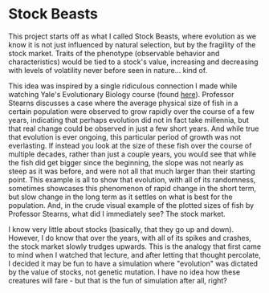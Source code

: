 # Stock Beasts
This project starts off as what I called Stock Beasts, where evolution as we know it is not just influenced by natural selection, but by the fragility of the stock market. Traits of the phenotype (observable behavior and characteristics) would be tied to a stock's value, increasing and decreasing with levels of volatility never before seen in nature... kind of.

This idea was inspired by a single ridiculous connection I made while watching Yale's Evolutionary Biology course (found [here](https://www.youtube.com/playlist?list=PLB225304713046D4F)). Professor Stearns discusses a case where the average physical size of fish in a certain population were observed to grow rapidly over the course of a few years, indicating that perhaps evolution did not in fact take millennia, but that real change could be observed in just a few short years. And while true that evolution is ever ongoing, this particular period of growth was not everlasting. If instead you look at the size of these fish over the course of multiple decades, rather than just a couple years, you would see that while the fish did get bigger since the beginning, the slope was not nearly as steep as it was before, and were not all that much larger than their starting point. This example is all to show that evolution, with all of its randomness, sometimes showcases this phenomenon of rapid change in the short term, but slow change in the long term as it settles on what is best for the population. And, in the crude visual example of the plotted sizes of fish by Professor Stearns, what did I immediately see? The stock market. 

I know very little about stocks (basically, that they go up and down). However, I do know that over the years, with all of its spikes and crashes, the stock market slowly trudges upwards. This is the analogy that first came to mind when I watched that lecture, and after letting that thought percolate, I decided it may be fun to have a simulation where "evolution" was dictated by the value of stocks, not genetic mutation. I have no idea how these creatures will fare - but that is the fun of simulation after all, right?
